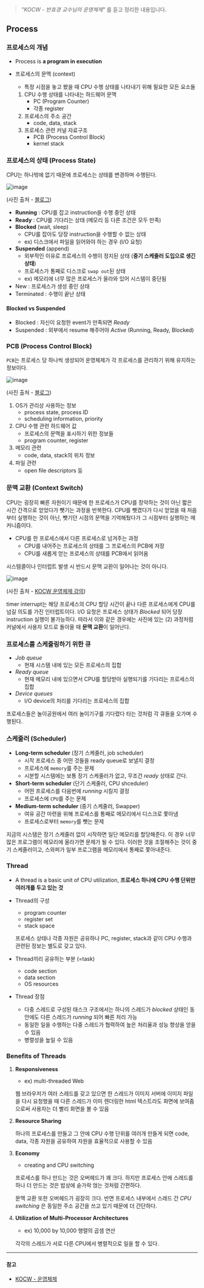 > *"KOCW - 반효경 교수님의 운영체제"* 를 듣고 정리한 내용입니다.

## Process
### 프로세스의 개념
- Process is **a program in execution**
- 프로세스의 문맥 (context)
    - 특정 시점을 놓고 봤을 때 CPU 수행 상태를 나타내기 위해 필요한 모든 요소들

    1. CPU 수행 상태를 나타내는 하드웨어 문맥
        - PC (Program Counter)
        - 각종 register
    2. 프로세스의 주소 공간
        - code, data, stack
    3. 프로세스 관련 커널 자료구조
        - PCB (Process Control Block)
        - kernel stack    

### 프로세스의 상태 (Process State)
CPU는 하나밖에 없기 때문에 프로세스는 상태를 변경하며 수행된다.

![image](https://user-images.githubusercontent.com/46131688/113256923-d6555180-9304-11eb-9afb-3ee471d5e63e.png)

(사진 출처 - [블로그](https://getchan.github.io/cs/OS_4/))

- **Running** : CPU를 잡고 instruction을 수행 중인 상태
- **Ready** : CPU를 기다리는 상태 (메모리 등 다른 조건은 모두 만족)
- **Blocked** (wait, sleep)
    - CPU를 잡아도 당장 instruction을 수행할 수 없는 상태
    - ex) 디스크에서 파일을 읽어와야 하는 경우 (I/O 요청)
- **Suspended** (append)
    - 외부적인 이유로 프로세스의 수행이 정지된 상태 (**중기 스케줄러 도입으로 생긴 상태**)
    - 프로세스가 통째로 디스크로 `swap out`된 상태
    - ex) 메모리에 너무 많은 프로세스가 올라와 있어 시스템이 중단됨
- New : 프로세스가 생성 중인 상태
- Terminated : 수행이 끝난 상태

#### Blocked vs Suspended
- Blocked : 자신이 요청한 event가 만족되면 *Ready*
- Suspended : 외부에서 resume 해주어야 *Active* (Running, Ready, Blocked)

### PCB (Process Control Block)
`PCB`는 프로세스 당 하나씩 생성되어 운영체제가 각 프로세스를 관리하기 위해 유지하는 정보이다.

![image](https://user-images.githubusercontent.com/46131688/113252238-870c2280-92fe-11eb-9993-d4e70c5674da.png)

(사진 출처 - [블로그](https://jhi93.github.io/category/os/2019-11-27-operatingsystem-03-1/))

1. OS가 관리상 사용하는 정보
    - process state, process ID
    - scheduling information, priority
2. CPU 수행 관련 하드웨어 값
    - 프로세스의 문맥을 표시하기 위한 정보들
    - program counter, register
3. 메모리 관련
    - code, data, stack의 위치 정보
4. 파일 관련
    - open file descriptors 등

### 문맥 교환 (Context Switch)
CPU는 굉장히 빠른 자원이기 때문에 한 프로세스가 CPU를 장악하는 것이 아닌 짧은 시간 간격으로 얻었다가 뺏기는 과정을 반복한다. CPU를 뺏겼다가 다시 얻었을 때 처음부터 실행하는 것이 아닌, 뺏기던 시점의 문맥을 기억해뒀다가 그 시점부터 실행하는 메커니즘이다.

- CPU를 한 프로세스에서 다른 프로세스로 넘겨주는 과정
    - CPU를 내어주는 프로세스의 상태를 그 프로세스의 PCB에 저장
    - CPU를 새롭게 얻는 프로세스의 상태를 PCB에서 읽어옴

시스템콜이나 인터럽트 발생 시 반드시 문맥 교환이 일어나는 것이 아니다.

![image](https://user-images.githubusercontent.com/46131688/113253655-7eb4e700-9300-11eb-9079-891b8685fe47.png)

(사진 출처 - [KOCW 운영체제 강의](http://www.kocw.net/home/search/kemView.do?kemId=1046323))

timer interrupt는 해당 프로세스의 CPU 할당 시간이 끝나 다른 프로세스에게 CPU를 넘길 의도를 가진 인터럽트이다. I/O 요청은 프로세스 상태가 *Blocked* 되어 당장 instruction 실행이 불가능하다. 따라서 이와 같은 경우에는 사진에 있는 (2) 과정처럼 커널에서 사용자 모드로 돌아올 때 **문맥 교환**이 일어난다.
 
### 프로세스를 스케줄링하기 위한 큐
- *Job queue*
    - 현재 시스템 내에 있는 모든 프로세스의 집합
- *Ready queue*
    - 현재 메모리 내에 있으면서 CPU를 할당받아 실행되기를 기다리는 프로세스의 집합
- *Device queues*
    - I/O device의 처리를 기다리는 프로세스의 집합

프로세스들은 놀이공원에서 여러 놀이기구를 기다렸다 타는 것처럼 각 큐들을 오가며 수행된다.

### 스케줄러 (Scheduler)
- **Long-term scheduler** (장기 스케줄러, job scheduler)
    - 시작 프로세스 중 어떤 것들을 ready queue로 보낼지 결정
    - 프로세스에 `memory`를 주는 문제
    - 시분할 시스템에는 보통 장기 스케줄러가 없고, 무조건 *ready* 상태로 간다.
- **Short-term scheduler** (단기 스케줄러, CPU shceduler)
    - 어떤 프로세스를 다음번에 *running* 시킬지 결정
    - 프로세스에 `CPU`를 주는 문제
- **Medium-term scheduler** (중기 스케줄러, Swapper)
    - 여유 공간 마련을 위해 프로세스를 통째로 메모리에서 디스크로 쫓아냄
    - 프로세스로부터 `memory`를 뺏는 문제

지금의 시스템은 장기 스케줄러 없이 시작하면 일단 메모리를 할당해준다. 이 경우 너무 많은 프로그램이 메모리에 올라가면 문제가 될 수 있다. 이러한 것을 조절해주는 것이 중기 스케줄러이고, 스와퍼가 일부 프로그램을 메모리에서 통째로 쫓아내준다.

### Thread
- A thread is a basic unit of CPU utilization, **프로세스 하나에 CPU 수행 단위만 여러개를 두고 있는 것**
- Thread의 구성
    - program counter
    - register set
    - stack space

    프로세스 상태나 각종 자원은 공유하나 PC, register, stack과 같이 CPU 수행과 관련된 정보는 별도로 갖고 있다.
- Thread끼리 공유하는 부분 (=task)
    - code section
    - data section
    - OS resources
- Thread 장점
    - 다중 스레드로 구성된 태스크 구조에서는 하나의 스레드가 *blocked* 상태인 동안에도 다른 스레드가 *running* 되어 빠른 처리 가능
    - 동일한 일을 수행하는 다중 스레드가 협력하여 높은 처리율과 성능 향상을 얻을 수 있음
    - 병렬성을 높일 수 있음

### Benefits of Threads
1. **Responsiveness**
    - ex) multi-threaded Web
    
    웹 브라우저가 여러 스레드를 갖고 있으면 한 스레드가 이미지 서버에 이미지 파일을 다시 요청했을 때 다른 스레드가 이미 렌더링한 html 텍스트라도 화면에 보여줌으로써 사용자는 더 빨리 화면을 볼 수 있음
2. **Resource Sharing**
    
    하나의 프로세스를 만들고 그 안에 CPU 수행 단위를 여러개 만들게 되면 code, data, 각종 자원을 공유하여 자원을 효율적으로 사용할 수 있음
3. **Economy**
    - creating and CPU switching

    프로세스를 하나 만드는 것은 오버헤드가 꽤 크다. 하지만 프로세스 안에 스레드를 하나 더 만드는 것은 밥상에 숟가락 얹는 것처럼 간편하다.

    문맥 교환 또한 오버헤드가 굉장히 크다. 반면 프로세스 내부에서 스레드 간 *CPU switching* 은 동일한 주소 공간을 쓰고 있기 때문에 더 간단하다. 
4. **Utilization of Multi-Processor Architectures**
    - ex) 10,000 by 10,000 행렬의 곱셈 연산

    각각의 스레드가 서로 다른 CPU에서 병렬적으로 일을 할 수 있다.

---

#### 참고
- [KOCW - 운영체제](http://www.kocw.net/home/search/kemView.do?kemId=1046323)

